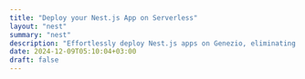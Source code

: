```yaml
---
title: "Deploy your Nest.js App on Serverless"
layout: "nest"
summary: "nest"
description: "Effortlessly deploy Nest.js apps on Genezio, eliminating server management. Enjoy seamless scaling, reduced costs, and increased flexibility with serverless."
date: 2024-12-09T05:10:04+03:00
draft: false
---
```

